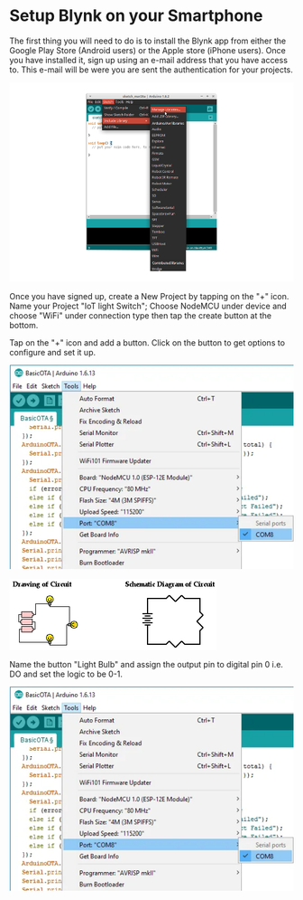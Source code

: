 # Setup Blynk on your Smartphone

The first thing you will need to do is to install the Blynk app from either the Google Play Store \(Android users\) or the Apple store \(iPhone users\). Once you have installed it, sign up using an e-mail address that you have access to. This e-mail will be were you are sent the authentication for your projects.

![\(signup for Blynk\)](../../.gitbook/assets/image%20%286%29.png)

Once you have signed up, create a New Project by tapping on the "+" icon. Name your Project "IoT light Switch"; Choose NodeMCU under device and choose "WiFi" under connection type then tap the create button at the bottom.

Tap on the "+" icon and add a button. Click on the button to get options to configure and set it up.

![Adding a button widget](../../.gitbook/assets/image%20%287%29.png)

![Button widget](../../.gitbook/assets/image%20%2814%29.png)

 Name the button "Light Bulb" and assign the output pin to digital pin 0 i.e. DO and set the logic to be 0-1. 

![Assigning the digital pin to the botton](../../.gitbook/assets/image%20%281%29.png)





